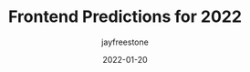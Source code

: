 ---
author: jayfreestone
date: 2022-01-20
draft: true
tags:
  - meta
target_url: https://www.jayfreestone.com/writing/frontend-predictions-2022/
title: Frontend Predictions for 2022
---
